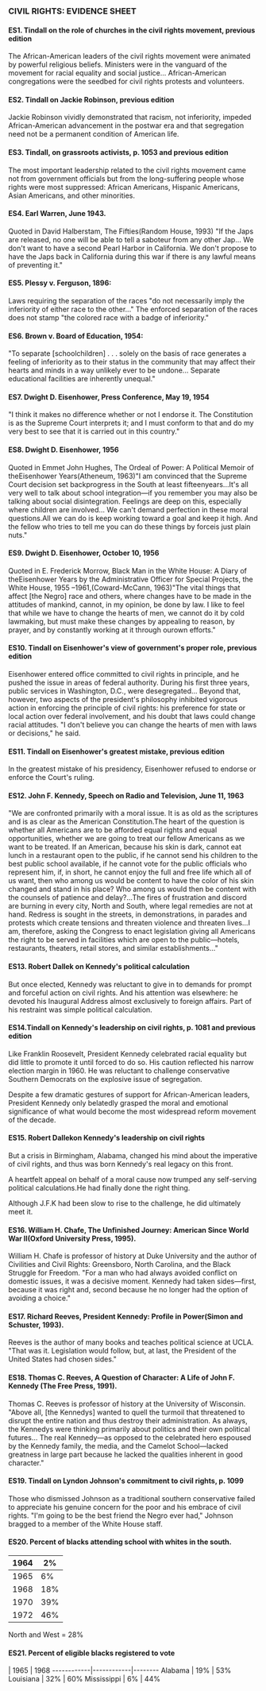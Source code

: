 ### CIVIL RIGHTS: EVIDENCE SHEET

#### ES1. Tindall on the role of churches in the civil rights movement, previous edition
The African-American leaders of the civil rights movement were animated by powerful religious beliefs. Ministers were in the vanguard of the movement for racial equality and social justice... African-American congregations were the seedbed for civil rights protests and volunteers.

#### ES2. Tindall on Jackie Robinson, previous edition
Jackie Robinson vividly demonstrated that racism, not inferiority, impeded African-American advancement in the postwar era and that segregation need not be a permanent condition of American life.

#### ES3. Tindall, on grassroots activists, p. 1053 and previous edition
The most important leadership related to the civil rights movement came not from government officials but from the long-suffering people whose rights were most suppressed: African Americans, Hispanic Americans, Asian Americans, and other minorities.

#### ES4. Earl Warren, June 1943.
Quoted in David Halberstam, The Fifties(Random House, 1993) "If the Japs are released, no one will be able to tell a saboteur from any other Jap... We don't want to have a second Pearl Harbor in California. We don't propose to have the Japs back in California during this war if there is any lawful means of preventing it."

#### ES5. Plessy v. Ferguson, 1896:
Laws requiring the separation of the races "do not necessarily imply the inferiority of either race to the other..." The enforced separation of the races does not stamp "the colored race with a badge of inferiority."

#### ES6. Brown v. Board of Education, 1954:
"To separate [schoolchildren] . . . solely on the basis of race generates a feeling of inferiority as to their status in the community that may affect their hearts and minds in a way unlikely ever to be undone... Separate educational facilities are inherently unequal."

#### ES7. Dwight D. Eisenhower, Press Conference, May 19, 1954
"I think it makes no difference whether or not I endorse it. The Constitution is as the Supreme Court interprets it; and I must conform to that and do my very best to see that it is carried out in this country."

#### ES8. Dwight D. Eisenhower, 1956
Quoted in Emmet John Hughes, The Ordeal of Power: A Political Memoir of theEisenhower Years(Atheneum, 1963)"I am convinced that the Supreme Court decision set backprogress in the South at least fifteenyears...It's all very well to talk about school integration—if you remember you may also be talking about social disintegration. Feelings are deep on this, especially where children are involved... We can't demand perfection in these moral questions.All we can do is keep working toward a goal and keep it high. And the fellow who tries to tell me you can do these things by forceis just plain nuts."

#### ES9. Dwight D. Eisenhower, October 10, 1956
Quoted in E. Frederick Morrow, Black Man in the White House: A Diary of theEisenhower Years by the Administrative Officer for Special Projects, the White House, 1955 –1961,(Coward-McCann, 1963)"The vital things that affect [the Negro] race and others, where changes have to be made in the attitudes of mankind, cannot, in my opinion, be done by law. I like to feel that while we have to change the hearts of men, we cannot do it by cold lawmaking, but must make these changes by appealing to reason, by prayer, and by constantly working at it through ourown efforts."

#### ES10. Tindall on Eisenhower's view of government's proper role, previous edition
Eisenhower entered office committed to civil rights in principle, and he pushed the issue in areas of federal authority. During his first three years, public services in Washington, D.C., were desegregated... Beyond that, however, two aspects of the president's philosophy inhibited vigorous action in enforcing the principle of civil rights: his preference for state or local action over federal involvement, and his doubt that laws could change racial attitudes. "I don't believe you can change the hearts of men with laws or decisions," he said.

#### ES11. Tindall on Eisenhower's greatest mistake, previous edition
In the greatest mistake of his presidency, Eisenhower refused to endorse or enforce the Court's ruling.

#### ES12. John F. Kennedy, Speech on Radio and Television, June 11, 1963
"We are confronted primarily with a moral issue. It is as old as the scriptures and is as clear as the American Constitution.The heart of the question is whether all Americans are to be afforded equal rights and equal opportunities, whether we are going to treat our fellow Americans as we want to be treated. If an American, because his skin is dark, cannot eat lunch in a restaurant open to the public, if he cannot send his children to the best public school available, if he cannot vote for the public officials who represent him, if, in short, he cannot enjoy the full and free life which all of us want, then who among us would be content to have the color of his skin changed and stand in his place? Who among us would then be content with the counsels of patience and delay?...The fires of frustration and discord are burning in every city, North and South, where legal remedies are not at hand. Redress is sought in the streets, in demonstrations, in parades and protests which create tensions and threaten violence and threaten lives...I am, therefore, asking the Congress to enact legislation giving all Americans the right to be served in facilities which are open to the public—hotels, restaurants, theaters, retail stores, and similar establishments..."

#### ES13. Robert Dallek on Kennedy's political calculation
But once elected, Kennedy was reluctant to give in to demands for prompt and forceful action on civil rights. And his attention was elsewhere: he devoted his Inaugural Address almost exclusively to foreign affairs. Part of his restraint was simple political calculation.

#### ES14.Tindall on Kennedy's leadership on civil rights, p. 1081 and previous edition
Like Franklin Roosevelt, President Kennedy celebrated racial equality but did little to promote it until forced to do so. His caution reflected his narrow election margin in 1960. He was reluctant to challenge conservative Southern Democrats on the explosive issue of segregation.

Despite a few dramatic gestures of support for African-American leaders, President Kennedy only belatedly grasped the moral and emotional significance of what would become the most widespread reform movement of the decade.

#### ES15. Robert Dallekon Kennedy's leadership on civil rights
But a crisis in Birmingham, Alabama, changed his mind about the imperative of civil rights, and thus was born Kennedy's real legacy on this front.

A heartfelt appeal on behalf of a moral cause now trumped any self-serving political calculations.He had finally done the right thing.

Although J.F.K had been slow to rise to the challenge, he did ultimately meet it.

#### ES16. William H. Chafe, The Unfinished Journey: American Since World War II(Oxford University Press, 1995).
William H. Chafe is professor of history at Duke University and the author of Civilities and Civil Rights: Greensboro, North Carolina, and the Black Struggle for Freedom. "For a man who had always avoided conflict on domestic issues, it was a decisive moment. Kennedy had taken sides—first, because it was right and, second because he no longer had the option of avoiding a choice."

#### ES17. Richard Reeves, President Kennedy: Profile in Power(Simon and Schuster, 1993).
Reeves is the author of many books and teaches political science at UCLA. "That was it. Legislation would follow, but, at last, the President of the United States had chosen sides."

#### ES18. Thomas C. Reeves, A Question of Character: A Life of John F. Kennedy (The Free Press, 1991).
Thomas C. Reeves is professor of history at the University of Wisconsin. "Above all, [the Kennedys] wanted to quell the turmoil that threatened to disrupt the entire nation and thus destroy their administration. As always, the Kennedys were thinking primarily about politics and their own political futures... The real Kennedy—as opposed to the celebrated hero espoused by the Kennedy family, the media, and the Camelot School—lacked greatness in large part because he lacked the qualities inherent in good character."

#### ES19. Tindall on Lyndon Johnson's commitment to civil rights, p. 1099
Those who dismissed Johnson as a traditional southern conservative failed to appreciate his genuine concern for the poor and his embrace of civil rights. "I'm going to be the best friend the Negro ever had," Johnson bragged to a member of the White House staff.

#### ES20. Percent of blacks attending school with whites in the south.
1964  | 2%
------|----
1965  | 6%
1968  | 18%
1970  | 39%
1972  | 46%
North and West = 28%

#### ES21. Percent of eligible blacks registered to  vote
 | 1965 | 1968
------------|------------|--------
Alabama     | 19%  | 53%
Louisiana   | 32%  | 60%
Mississippi | 6%   | 44%
